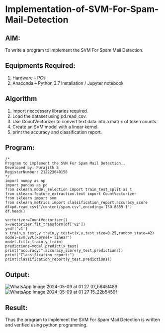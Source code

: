 # Implementation-of-SVM-For-Spam-Mail-Detection

## AIM:
To write a program to implement the SVM For Spam Mail Detection.

## Equipments Required:
1. Hardware – PCs
2. Anaconda – Python 3.7 Installation / Jupyter notebook

## Algorithm
1. import neccessary libraries required.
2. Load the dataset using pd.read_csv.
3. Use CountVectorizer to convert text data into a matrix of token counts.
4. Create an SVM model with a linear kernel.
5. print the accuracy and classification report.

## Program:
```
/*
Program to implement the SVM For Spam Mail Detection..
Developed by: Purajith S
RegisterNumber: 212223040158
*/
import numpy as np
import pandas as pd
from sklearn.model_selection import train_test_split as t
from sklearn.feature_extraction.text import CountVectorizer
from sklearn import svm
from sklearn.metrics import classification_report,accuracy_score
df=pd.read_csv("/content/spam.csv",encoding='ISO-8859-1')
df.head()

vectorizer=CountVectorizer()
x=vectorizer.fit_transform(df['v2'])
y=df['v1']
x_train,x_test,y_train,y_test=t(x,y,test_size=0.25,random_state=42)
model=svm.SVC(kernel='linear')
model.fit(x_train,y_train)
predictions=model.predict(x_test)
print("accuracy:",accuracy_score(y_test,predictions))
print("Classification report:")
print(classification_report(y_test,predictions))
```

## Output:
![WhatsApp Image 2024-05-09 at 01 27 07_b645f489](https://github.com/Purajiths/Implementation-of-SVM-For-Spam-Mail-Detection/assets/145548193/c2560002-9d3b-4e5c-8746-18769fa6a03b)
![WhatsApp Image 2024-05-09 at 01 27 15_22b5459f](https://github.com/Purajiths/Implementation-of-SVM-For-Spam-Mail-Detection/assets/145548193/31d7785f-7ee5-411e-8761-6b0bdbc723fa)

## Result:
Thus the program to implement the SVM For Spam Mail Detection is written and verified using python programming.
